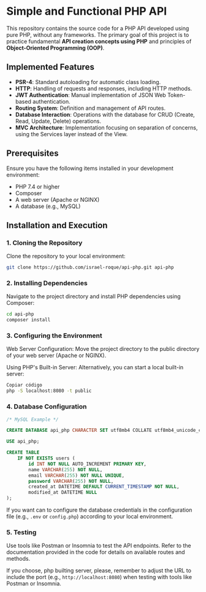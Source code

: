 # Simple and Functional PHP API

This repository contains the source code for a PHP API developed using pure PHP, without any frameworks. The primary goal of this project is to practice fundamental **API creation concepts using PHP** and principles of **Object-Oriented Programming (OOP)**.

## Implemented Features

- **PSR-4**: Standard autoloading for automatic class loading.
- **HTTP**: Handling of requests and responses, including HTTP methods.
- **JWT Authentication**: Manual implementation of JSON Web Token-based authentication.
- **Routing System**: Definition and management of API routes.
- **Database Interaction**: Operations with the database for CRUD (Create, Read, Update, Delete) operations.
- **MVC Architecture**: Implementation focusing on separation of concerns, using the Services layer instead of the View.

## Prerequisites

Ensure you have the following items installed in your development environment:

- PHP 7.4 or higher
- Composer
- A web server (Apache or NGINX)
- A database (e.g., MySQL)

## Installation and Execution

### 1. Cloning the Repository

Clone the repository to your local environment:

```bash
git clone https://github.com/israel-roque/api-php.git api-php
```

### 2. Installing Dependencies
Navigate to the project directory and install PHP dependencies using Composer:

```bash
cd api-php
composer install

```

### 3. Configuring the Environment
Web Server Configuration: Move the project directory to the public directory of your web server (Apache or NGINX).

Using PHP's Built-in Server: Alternatively, you can start a local built-in server:

```bash
Copiar código
php -S localhost:8080 -t public
```

### 4. Database Configuration
```sql
/* MySQL Example */

CREATE DATABASE api_php CHARACTER SET utf8mb4 COLLATE utf8mb4_unicode_ci;

USE api_php;

CREATE TABLE
    IF NOT EXISTS users (
        id INT NOT NULL AUTO_INCREMENT PRIMARY KEY,
        name VARCHAR(255) NOT NULL,
        email VARCHAR(255) NOT NULL UNIQUE,
        password VARCHAR(255) NOT NULL,
        created_at DATETIME DEFAULT CURRENT_TIMESTAMP NOT NULL,
        modified_at DATETIME NULL
);

```
If you want can to configure the database credentials in the configuration file (e.g., `.env` or `config.php`) according to your local environment.

### 5. Testing
Use tools like Postman or Insomnia to test the API endpoints. Refer to the documentation provided in the code for details on available routes and methods.

If you choose, php builting server, please, remember to adjust the URL to include the port (e.g., `http://localhost:8080`) when testing with tools like Postman or Insomnia.
